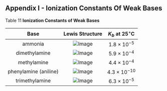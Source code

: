 ## Appendix I - Ionization Constants Of Weak Bases

Table 11 **Ionization Constants of Weak Bases**

| Base | Lewis Structure | $K_{b}$ at $25^{\circ} \mathrm{C}$ |
| :--: | :--: | :--: |
| ammonia | ![Image](Appendix_I_images/img-1.png) | $1.8 \times 10^{-5}$ |
| dimethylamine | ![Image](Appendix_I_images/img-2.png) | $5.9 \times 10^{-4}$ |
| methylamine | ![Image](Appendix_I_images/img-3.png) | $4.4 \times 10^{-4}$ |
| phenylamine (aniline) | ![Image](Appendix_I_images/img-4.png)  | $4.3 \times 10^{-10}$ |
| trimethylamine | ![Image](Appendix_I_images/img-5.png)  | $6.3 \times 10^{-5}$ |




